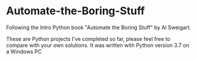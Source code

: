 # Automate-the-Boring-Stuff
Following the Intro Python book "Automate the Boring Stuff" by Al Sweigart.

These are Python projects I've completed so far, please feel free to compare with your own solutions.
It was written with Python version 3.7 on a Windows PC
